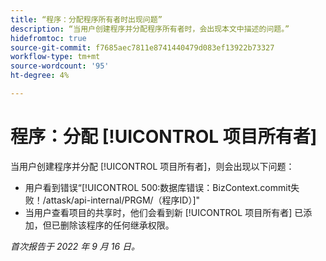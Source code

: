 ```yaml
---
title: “程序：分配程序所有者时出现问题”
description: “当用户创建程序并分配程序所有者时，会出现本文中描述的问题。”
hidefromtoc: true
source-git-commit: f7685aec7811e8741440479d083ef13922b73327
workflow-type: tm+mt
source-wordcount: '95'
ht-degree: 4%

---
```



# 程序：分配 [!UICONTROL 项目所有者]

当用户创建程序并分配 [!UICONTROL 项目所有者]，则会出现以下问题：

* 用户看到错误“[!UICONTROL 500:数据库错误：BizContext.commit失败！/attask/api-internal/PRGM/（程序ID）]&quot;
* 当用户查看项目的共享时，他们会看到新 [!UICONTROL 项目所有者] 已添加，但已删除该程序的任何继承权限。

_首次报告于 2022 年 9 月 16 日。_

